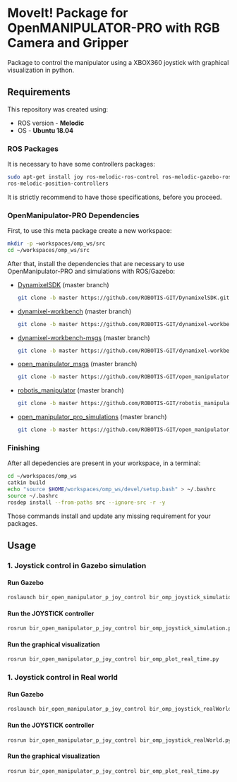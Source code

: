 # MoveIt! Package for OpenMANIPULATOR-PRO with RGB Camera and Gripper

Package to control the manipulator using a XBOX360 joystick with graphical visualization in python.

## **Requirements**

This repository was created using:
- ROS version - **Melodic**
- OS - **Ubuntu 18.04**

### ROS Packages
It is necessary to have some controllers packages:
```sh
sudo apt-get install joy ros-melodic-ros-control ros-melodic-gazebo-ros-control ros-melodic-controller-manager ros-melodic-joint-trajectory-controller ros-melodic-joint-state-controller
ros-melodic-position-controllers
```
It is strictly recommend to have those specifications, before you proceed.

### OpenManipulator-PRO Dependencies
First, to use this meta package create a new workspace:
```sh
mkdir -p ~workspaces/omp_ws/src
cd ~/workspaces/omp_ws/src
```
After that, install the dependencies that are necessary to use OpenManipulator-PRO and simulations with ROS/Gazebo:

- [DynamixelSDK](https://github.com/ROBOTIS-GIT/DynamixelSDK) (master branch)
    ```sh
    git clone -b master https://github.com/ROBOTIS-GIT/DynamixelSDK.git
    ```

- [dynamixel-workbench](https://github.com/ROBOTIS-GIT/dynamixel-workbench) (master branch)
    ```sh
    git clone -b master https://github.com/ROBOTIS-GIT/dynamixel-workbench.git
    ```

- [dynamixel-workbench-msgs](https://github.com/ROBOTIS-GIT/dynamixel-workbench-msgs) (master branch)
    ```sh
    git clone -b master https://github.com/ROBOTIS-GIT/dynamixel-workbench-msgs.git
    ```

- [open_manipulator_msgs](https://github.com/ROBOTIS-GIT/open_manipulator_msgs) (master branch)
    ```sh
    git clone -b master https://github.com/ROBOTIS-GIT/open_manipulator_msgs.git
    ```

- [robotis_manipulator](https://github.com/ROBOTIS-GIT/robotis_manipulator) (master branch)
    ```sh
    git clone -b master https://github.com/ROBOTIS-GIT/robotis_manipulator.git
    ```
- [open_manipulator_pro_simulations](https://github.com/ROBOTIS-GIT/open_manipulator_pro_simulations) (master branch)
  ``` sh
  git clone -b master https://github.com/ROBOTIS-GIT/open_manipulator_p_simulations.git
  ```

### Finishing
After all depedencies are present in your workspace, in a terminal:
```sh
cd ~/workspaces/omp_ws
catkin build
echo "source $HOME/workspaces/omp_ws/devel/setup.bash" > ~/.bashrc
source ~/.bashrc
rosdep install --from-paths src --ignore-src -r -y
```
Those commands install and update any missing requirement for your packages.

## **Usage**
### **1. Joystick control in Gazebo simulation**

#### Run Gazebo
```sh
roslaunch bir_open_manipulator_p_joy_control bir_omp_joystick_simulation.launch
```

#### Run the JOYSTICK controller
```sh
rosrun bir_open_manipulator_p_joy_control bir_omp_joystick_simulation.py
```

#### Run the graphical visualization
```sh
rosrun bir_open_manipulator_p_joy_control bir_omp_plot_real_time.py
```

### **1. Joystick control in Real world**

#### Run Gazebo
```sh
roslaunch bir_open_manipulator_p_joy_control bir_omp_joystick_realWorld.launch
```

#### Run the JOYSTICK controller
```sh
rosrun bir_open_manipulator_p_joy_control bir_omp_joystick_realWorld.py
```

#### Run the graphical visualization
```sh
rosrun bir_open_manipulator_p_joy_control bir_omp_plot_real_time.py
```

